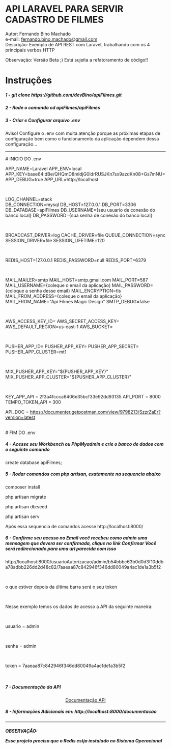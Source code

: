 # API LARAVEL PARA SERVIR CADASTRO DE FILMES
Autor: Fernando Bino Machado<br>
e-mail: fernando.bino.machado@gmail.com<br>
Descrição: Exemplo de API REST com Laravel, trabalhando com os 4 principais verbos HTTP

Observação: Versão Beta ;)
Está sujeita a refatoramento de código!!

<h1>Instruções</h1>

<h5>1 - git clone https://github.com/devBino/apiFilmes.git</h5>
<h5>2 - Rode o comando cd apiFilmes/apiFilmes</h5>
<h5>3 - Criar e Configurar arquivo .env </h5>
<p>Aviso! Configure o .env com muita atenção porque as próximas etapas de configuração bem como o funcionamento da aplicação dependem dessa configuração...</p>
<hr>
# INICIO DO .env
<p>
APP_NAME=Laravel
APP_ENV=local
APP_KEY=base64:dBe/QHQmD8mldjG0ldrRUSJKn7sx9azdKn08+Gs7mNU=
APP_DEBUG=true
APP_URL=http://localhost
</p><br>
<p>
LOG_CHANNEL=stack
<br>
DB_CONNECTION=mysql
DB_HOST=127.0.0.1
DB_PORT=3306
DB_DATABASE=apiFilmes
DB_USERNAME={seu usuario de conexão do banco local}
DB_PASSWORD={sua senha de conexão do banco local}
</p><br>
<p>
BROADCAST_DRIVER=log
CACHE_DRIVER=file
QUEUE_CONNECTION=sync
SESSION_DRIVER=file
SESSION_LIFETIME=120
</p><br>
<p>
REDIS_HOST=127.0.0.1
REDIS_PASSWORD=null
REDIS_PORT=6379
</p><br>
<p>
MAIL_MAILER=smtp
MAIL_HOST=smtp.gmail.com
MAIL_PORT=587
MAIL_USERNAME={coleque o email da aplicação}
MAIL_PASSWORD={coloque a senha desse email}
MAIL_ENCRYPTION=tls
MAIL_FROM_ADDRESS={coleque o email da aplicação}
MAIL_FROM_NAME="Api Filmes Magic Design"
SMTP_DEBUG=false
</p><br>
<p>
AWS_ACCESS_KEY_ID=
AWS_SECRET_ACCESS_KEY=
AWS_DEFAULT_REGION=us-east-1
AWS_BUCKET=
</p><br>
<p>
PUSHER_APP_ID=
PUSHER_APP_KEY=
PUSHER_APP_SECRET=
PUSHER_APP_CLUSTER=mt1
</p><br>
<p>
MIX_PUSHER_APP_KEY="${PUSHER_APP_KEY}"
MIX_PUSHER_APP_CLUSTER="${PUSHER_APP_CLUSTER}"
</p><br>
<p>
KEY_APP_API = 2f3a4fccca6406e35bcf33e92dd93135
API_PORT = 8000
TEMPO_TOKEN_API = 300

API_DOC = https://documenter.getpostman.com/view/9798213/SzzrZaEr?version=latest
</p><br>
# FIM DO .env
</hr>

<h5>4 - Acesse seu Workbench ou PhpMyadmin e crie o banco de dados com o seguinte comando</h5>
    <p>create database apiFilmes;</p>

<h5>5 - Rodar comandos com php artisan, exatamente na sequencia abaixo</h5>
    <p>composer install</p>
    <p>php artisan migrate</p>
    <p>php artisan db:seed</p>
    <p>php artisan serv</p>
    <p>Após essa sequencia de comandos acesse http://localhost:8000/</p>

<h5>6 - Confirme seu acesso no Email você recebeu como admin uma mensagem que devera ser confirmada, clique no link Confirmar
    Você será redirecionado para uma url parecida com isso</h5>
    <p>http://localhost:8000/usuarioAutorizacao/admin/b54bbbc63b0d0d3f10ddba78adbb226dd2d48c82/7aaeaa87c842946f346dd80049a4ac1de1a3b5f2</p><br>
    <p>o que estiver depois da última barra será o seu token</p><br>
    <p>Nesse exemplo temos os dados de acesso a API da seguinte maneira:</p><br>
    <p>usuario = admin</p><br>
    <p>senha = admin</p><br>
    <p>token = 7aaeaa87c842946f346dd80049a4ac1de1a3b5f2</p><br>
    

<h5>7 - Documentação da API</h5>
<p><center><a href="https://documenter.getpostman.com/view/9798213/SzzrZaEr?version=latest" target="_blank">Documentação API</a></center></p>

<h5>8 - Informações Adicionais em: http://localhost:8000/documentacao</h5>

<hr>
<h5><b>OBSERVAÇÃO:</b<h5>
<p>Esse projeto precisa que o Redis estja instalado no Sistema Operacional</p>
